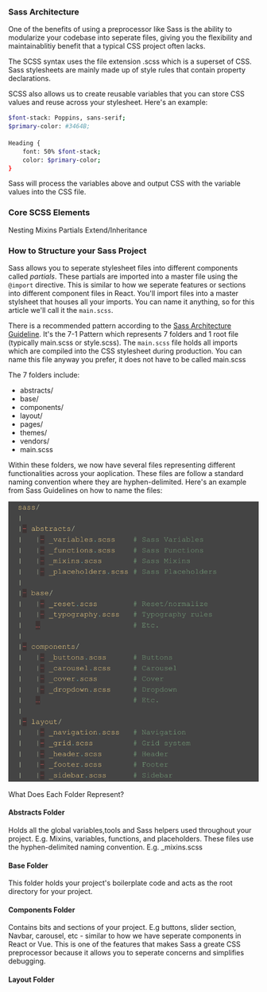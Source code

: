 ### Sass Architecture
One of the benefits of using a preprocessor like Sass is the ability to modularize your codebase into seperate files, giving you the flexibility and maintainablitiy benefit that a typical CSS project often lacks.

The SCSS syntax uses the file extension .scss which is a superset of CSS. 
Sass stylesheets are mainly made up of style rules that contain property declarations. 

SCSS also allows us to create reusable variables that you can store CSS values and reuse across your stylesheet. Here's an example:

```Bash
$font-stack: Poppins, sans-serif;
$primary-color: #3464B;

Heading {
    font: 50% $font-stack;
    color: $primary-color;
}
```

Sass will process the variables above and output CSS with the variable values into the CSS file. 

### Core SCSS Elements
Nesting
Mixins
Partials
Extend/Inheritance

### How to Structure your Sass Project
Sass allows you to seperate stylesheet files into different components called *partials*. These partials are imported into a master file using the `@import` directive. This is similar to how we seperate features or sections into different component files in React. You'll import files into a master stylsheet that houses all your imports. You can name it anything, so for this article we'll call it the `main.scss`.

There is a recommended pattern according to the [Sass Architecture Guideline](https://sass-guidelin.es/#architecture). It's the 7-1 Pattern which represents 7 folders and 1 root file (typically main.scss or style.scss). The `main.scss` file holds all imports which are compiled into the CSS stylesheet during production. You can name this file anyway you prefer, it does not have to be called main.scss

The 7 folders include:

- abstracts/
- base/
- components/
- layout/
- pages/
- themes/
- vendors/
- main.scss

Within these folders, we now have several files representing different functionalities across your aoplication. These files are follow a standard naming convention where they are hyphen-delimited. Here's an example from Sass Guidelines on how to name the files:

![Image](/images/file-structure.png)

What Does Each Folder Represent?

#### Abstracts Folder
Holds all the global variables,tools and Sass helpers used throughout your project. E.g. Mixins, variables, functions, and placeholders. These files use the hyphen-delimited naming convention. E.g. _mixins.scss

#### Base Folder
This folder holds your project's boilerplate code and acts as the root directory for your project.

#### Components Folder
Contains bits and sections of your project. E.g buttons, slider section, Navbar, carousel, etc - similar to how we have seperate components in React or Vue. This is one of the features that makes Sass a greate CSS preprocessor because it allows you to seperate concerns and simplifies debugging. 

#### Layout Folder



